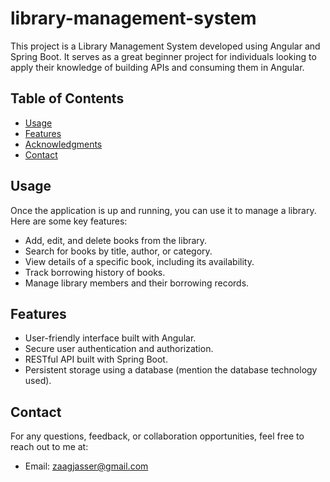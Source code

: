 # library-management-system
This project is a Library Management System developed using Angular and Spring Boot. It serves as a great beginner project for individuals looking to apply their knowledge of building APIs and consuming them in Angular.

## Table of Contents


- [Usage](#usage)
- [Features](#features)
- [Acknowledgments](#acknowledgments)
- [Contact](#contact)



## Usage

Once the application is up and running, you can use it to manage a library. Here are some key features:

- Add, edit, and delete books from the library.
- Search for books by title, author, or category.
- View details of a specific book, including its availability.
- Track borrowing history of books.
- Manage library members and their borrowing records.

## Features

- User-friendly interface built with Angular.
- Secure user authentication and authorization.
- RESTful API built with Spring Boot.
- Persistent storage using a database (mention the database technology used).

## Contact

For any questions, feedback, or collaboration opportunities, feel free to reach out to me at:

- Email: zaagjasser@gmail.com
